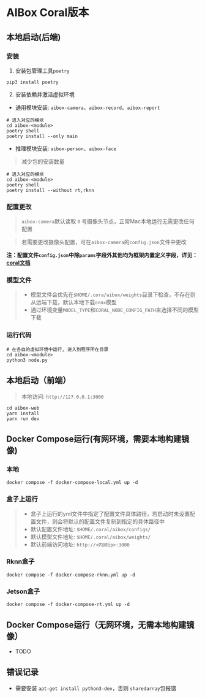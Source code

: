 
# AIBox Coral版本

## 本地启动(后端)

### 安装

1. 安装包管理工具`poetry`

```shell
pip3 install poetry
```

2. 安装依赖并激活虚拟环境

- 通用模块安装: `aibox-camera`、`aibox-record`、`aibox-report`
```shell
# 进入对应的模块
cd aibox-<module>
poetry shell
poetry install --only main
```

- 推理模块安装: `aibox-person`、`aibox-face`
> 减少包的安装数量

```shell
# 进入对应的模块
cd aibox-<module>
poetry shell
poetry install --without rt,rknn
```

### 配置更改

> `aibox-camera`默认读取 `0` 号摄像头节点，正常Mac本地运行无需更改任何配置

> 若需要更改摄像头配置，可在`aibox-camera`的`config.json`文件中更改

**注：配置文件`config.json`中除`params`字段外其他均为框架内置定义字段，详见：[coral文档](https://zhaokefei.github.io)**


### 模型文件
> - 模型文件会优先在`$HOME/.cora/aibox/weights`目录下检查，不存在则从远端下载，默认本地下载`onnx`模型
> - 通过环境变量`MODEL_TYPE`和`CORAL_NODE_CONFIG_PATH`来选择不同的模型下载

### 运行代码

```shell
# 在各自的虚拟环境中运行, 进入到程序所在目录
cd aibox-<module>
python3 node.py
```

## 本地启动（前端）
> 本地访问: `http://127.0.0.1:3000`

```shell
cd aibox-web
yarn install
yarn run dev
```

## Docker Compose运行(有网环境，需要本地构建镜像)

### 本地
```
docker compose -f docker-compose-local.yml up -d
```


### 盒子上运行

> - 盒子上运行的yml文件中指定了配置文件具体路径，若启动时未设置配置文件，则会将默认的配置文件复制到指定的具体路径中
> - 默认配置文件地址: `$HOME/.coral/aibox/configs/`
> - 默认模型文件地址: `$HOME/.coral/aibox/weights/`
> - 默认前端访问地址: `http://<内网ip>:3000`

### Rknn盒子

```
docker compose -f docker-compose-rknn.yml up -d
```

### Jetson盒子
```
docker compose -f docker-compose-rt.yml up -d
```


## Docker Compose运行（无网环境，无需本地构建镜像）

- TODO


## 错误记录

- 需要安装 `apt-get install python3-dev`，否则 `sharedarray`包报错